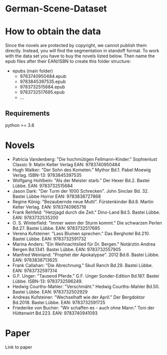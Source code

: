 # German-Scene-Dataset
# How to obtain the data
Since the novels are protected by copyright, we cannot publish them directly. Instead, you will find the segmentation in standoff format. To work with the data set you have to buy the novels listed below. Then name the epub files after their EAN/ISBN to create this folder structure:
* epubs (main folder) <br> 
  * 9783740950484.epub <br>
  * 9783845397535.epub <br>
  * 9783732515684.epub <br>
  * 9783732517695.epub <br>
  * ... <br>
## Requirements
python >= 3.8

# Novels
* Patricia Vandenberg: "Die hochmütigen Fellmann-Kinder." Sophienlust Classic 9. Matin Kelter Verlag EAN: 9783740950484 <br>
* Hugh Walker: "Der Sohn des Kometen." Mythor Bd.1. Pabel Moewig Verlag. ISBN-13: 9783845397535 <br>
* Wolfgang Hohlbein: "Als der Meister starb." Der Hexer Bd.2. Bastei Lübbe.  EAN: 9783732515684 <br>
* Jason Dark: "Der Turm der 1000 Schrecken". John Sinclair Bd. 32. Bastei Lübbe Horror EAN: 9783838727868 <br>
* Regine König: "Bezaubernde neue Mutti". Fürstenkinder Bd.8. Martin Kelter Verlag. EAN: 9783740965716 <br>
* Frank Rehfeld: "Hetzjagd durch die Zeit." Dino-Land Bd.5. Bastei Lübbe. EAN: 9783732535200 <br>
* O. S. Winterfield: "Immer wenn der Sturm kommt." Die schwarzen Perlen Bd.27. Bastei Lübbe. EAN: 9783732517695 <br>
* Verena Kufsteiner: "Lass Blumen sprechen." Das Berghotel Bd.210. Bastei Lübbe. EAN: 9783732591732 <br>
* Marina Anders: "Ein Weihnachtslied für Dr. Bergen." Notärztin Andrea Bergen Bd.1341. Bastei Lübbe. EAN: 9783732557905 <br>
* Manfred Weinland: "Prophet der Apokalypse". 2012 Bd.6. Bastei Lübbe. EAN: 9783838713625 <br>
* Frank Callahan: "Die Abrechnung." Skull Ranch Bd.29. Bastei Lübbe. EAN: 9783732597314 <br>
* G.F. Unger: "Tausend Pferde." G.F. Unger Sonder-Edition Bd.187. Bastei Lübbe. ISBN-13: 9783732596249. <br>
* Hedwig Courths-Mahler: "Verschmäht." Hedwig Courths-Mahler Bd.50. Bastei Lübbe. EAN: 9783732502929 <br>
* Andreas Kufsteiner: "Wechselhaft wie der April." Der Bergdoktor Bd.2018. Bastei Lübbe. EAN: 9783732591725  <br>
* Friederike von Bucher: "Wir schaffen es - auch ohne Mann." Toni der Hüttenwirt Bd.223. EAN: 9783740941093  <br>

# Paper
Link to paper
